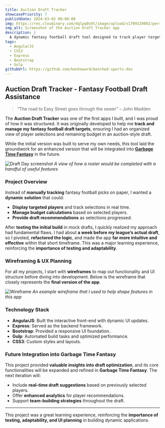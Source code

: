 ```yaml
---
title: Auction Draft Tracker
showcasePriority: 7
publishDate: 2024-03-02 00:00:00
img: https://res.cloudinary.com/dqlpq0s6t/image/upload/v1709329802/personal_website_v1/portfolio/draft_tracker_1_xsecey.jpg
img_alt: Screenshot of the Auction Draft Tracker app
description: |
  A dynamic fantasy football draft tool designed to track player targets, manage budgets, and optimize draft selections.
tags:
  - AngularJS
  - CSS3
  - Express
  - Bootstrap
  - Gulp
githubUrl: https://github.com/kenhoward/benched-sports-dos
---
```


## Auction Draft Tracker - Fantasy Football Draft Assistance

> “The road to Easy Street goes through the sewer” – John Madden

The **Auction Draft Tracker** was one of the first apps I built, and I was proud of how it was structured. It was originally developed to help me **track and manage my fantasy football draft targets**, ensuring I had an organized view of player selections and remaining budget in an auction-style draft.

While the initial version was built to serve my own needs, this tool laid the groundwork for an enhanced version that will be integrated into **[Garbage Time Fantasy](/work/garbage-time-fantasy)** in the future.

![Draft Day screenshot](https://res.cloudinary.com/dqlpq0s6t/image/upload/v1709329796/personal_website_v1/portfolio/draft_tracker_2_crc1co.jpg)
*A view of how a roster would be completed with a handful of useful features*

### **Project Overview**
Instead of **manually tracking** fantasy football picks on paper, I wanted a **dynamic solution** that could:
- **Display targeted players** and track selections in real time.
- **Manage budget calculations** based on selected players.
- **Provide draft recommendations** as selections progressed.

After **testing the initial build** in mock drafts, I quickly realized my approach had fundamental flaws. I had about **a week before my league’s actual draft**, so I pivoted, **refactored the logic**, and made the app **far more intuitive and effective** within that short timeframe. This was a major learning experience, reinforcing the **importance of testing and adaptability**.

### **Wireframing & UX Planning**
For all my projects, I start with **wireframes** to map out functionality and UI structure before diving into development. Below is the wireframe that closely represents the **final version of the app**.

![Wireframe](https://res.cloudinary.com/dqlpq0s6t/image/upload/v1738268088/personal_website_MK2/autopicker_draft_day_wireframe_m_sapqm1.jpg)
*An example wireframe that I used to help shape features in this app*

### **Technology Stack**
- **AngularJS**: Built the interactive front-end with dynamic UI updates.
- **Express**: Served as the backend framework.
- **Bootstrap**: Provided a responsive UI foundation.
- **Gulp**: Automated build tasks and optimized performance.
- **CSS3**: Custom styles and layouts.

### **Future Integration into Garbage Time Fantasy**
This project provided **valuable insights into draft optimization**, and its core functionalities will be expanded and refined in **Garbage Time Fantasy**. The next iteration will:
- Include **real-time draft suggestions** based on previously selected players.
- Offer **enhanced analytics** for player recommendations.
- Support **team-building strategies** throughout the draft.

---

This project was a great learning experience, reinforcing the **importance of testing, adaptability, and UI planning** in building dynamic applications.
